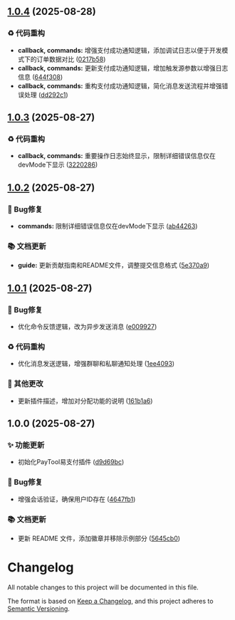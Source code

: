 ## [1.0.4](https://github.com/WittF/PayTool/compare/v1.0.3...v1.0.4) (2025-08-28)

### ♻️ 代码重构

* **callback, commands:** 增强支付成功通知逻辑，添加调试日志以便于开发模式下的订单数据对比 ([0217b58](https://github.com/WittF/PayTool/commit/0217b58f9796086b5caf2d729be7d2c7cacc9862))
* **callback, commands:** 更新支付成功通知逻辑，增加触发源参数以增强日志信息 ([644f308](https://github.com/WittF/PayTool/commit/644f30814f066bfcfc59e187520dd43a35ed1119))
* **callback, commands:** 重构支付成功通知逻辑，简化消息发送流程并增强错误处理 ([dd292c1](https://github.com/WittF/PayTool/commit/dd292c1249d1a8e21b38da801fbf94973f1f00f0))

## [1.0.3](https://github.com/WittF/PayTool/compare/v1.0.2...v1.0.3) (2025-08-27)

### ♻️ 代码重构

* **callback, commands:** 重要操作日志始终显示，限制详细错误信息仅在devMode下显示 ([3220286](https://github.com/WittF/PayTool/commit/3220286f96d0d79d73865c8682e7315320ca312e))

## [1.0.2](https://github.com/WittF/PayTool/compare/v1.0.1...v1.0.2) (2025-08-27)

### 🐛 Bug修复

* **commands:** 限制详细错误信息仅在devMode下显示 ([ab44263](https://github.com/WittF/PayTool/commit/ab44263e5e5f8ff7c1002a594b458a63cab2b88a))

### 📚 文档更新

* **guide:** 更新贡献指南和README文件，调整提交信息格式 ([5e370a9](https://github.com/WittF/PayTool/commit/5e370a9e3de358f75be0965794d444c0e049655e))

## [1.0.1](https://github.com/WittF/PayTool/compare/v1.0.0...v1.0.1) (2025-08-27)

### 🐛 Bug修复

* 优化命令反馈逻辑，改为异步发送消息 ([e009927](https://github.com/WittF/PayTool/commit/e009927a1963d5ec8cce88501d60c7ef05e08ead))

### ♻️ 代码重构

* 优化消息发送逻辑，增强群聊和私聊通知处理 ([1ee4093](https://github.com/WittF/PayTool/commit/1ee40936905a1d60c06a766a0ddb048468da7cea))

### 🔧 其他更改

* 更新插件描述，增加对分配功能的说明 ([161b1a6](https://github.com/WittF/PayTool/commit/161b1a680b754dc7a7ff493f15bdef81df0015fc))

## 1.0.0 (2025-08-27)

### ✨ 功能更新

* 初始化PayTool易支付插件 ([d9d69bc](https://github.com/WittF/PayTool/commit/d9d69bc6a23bfd5e0c7ac35b4bf5320403dc9f79))

### 🐛 Bug修复

* 增强会话验证，确保用户ID存在 ([4647fb1](https://github.com/WittF/PayTool/commit/4647fb1f074c7cc7bd1f3c5bde328122c0eccacb))

### 📚 文档更新

* 更新 README 文件，添加徽章并移除示例部分 ([5645cb0](https://github.com/WittF/PayTool/commit/5645cb0ac2141c271543ea5e72132d5ba7e417f8))

# Changelog

All notable changes to this project will be documented in this file.

The format is based on [Keep a Changelog](https://keepachangelog.com/en/1.0.0/),
and this project adheres to [Semantic Versioning](https://semver.org/spec/v2.0.0.html).

